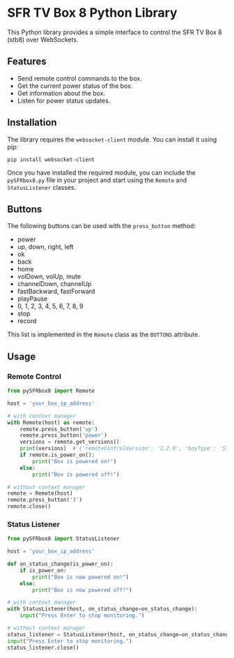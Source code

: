 # SFR TV Box 8 Python Library

This Python library provides a simple interface to control the SFR TV Box 8 (stb8) over WebSockets.

## Features

- Send remote control commands to the box.
- Get the current power status of the box.
- Get information about the box.
- Listen for power status updates.

## Installation

The library requires the `websocket-client` module. You can install it using pip:

```pip install websocket-client ```

Once you have installed the required module, you can include the `pySFRbox8.py` file in your project and start using the `Remote` and `StatusListener` classes.

## Buttons

The following buttons can be used with the `press_button` method:

- power
- up, down, right, left
- ok
- back
- home
- volDown, volUp, mute
- channelDown, channelUp
- fastBackward, fastForward
- playPause
- 0, 1, 2, 3, 4, 5, 6, 7, 8, 9
- stop
- record

This list is implemented in the `Remote` class as the `BUTTONS` attribute.

## Usage

### Remote Control

```python
from pySFRbox8 import Remote

host = 'your_box_ip_address'

# with context manager
with Remote(host) as remote:
    remote.press_button('up')
    remote.press_button('power')
    versions = remote.get_versions()
    print(versions)  # {'remoteControlVersion': '1.2.0', 'boxType': 'STB8', 'boxName': 'SFR_STB8_XXXX', 'macAddress': 'XXXXXXXXXXXX'}
    if remote.is_power_on():
        print("Box is powered on!")
    else:
        print("Box is powered off!")

# without context manager
remote = Remote(host)
remote.press_button('3')
remote.close()
```

### Status Listener

```python
from pySFRbox8 import StatusListener

host = 'your_box_ip_address'

def on_status_change(is_power_on):
    if is_power_on:
        print("Box is now powered on!")
    else:
        print("Box is now powered off!")

# with context manager
with StatusListener(host, on_status_change=on_status_change):
    input("Press Enter to stop monitoring.")

# without context manager
status_listener = StatusListener(host, on_status_change=on_status_change)
input("Press Enter to stop monitoring.")
status_listener.close()
```